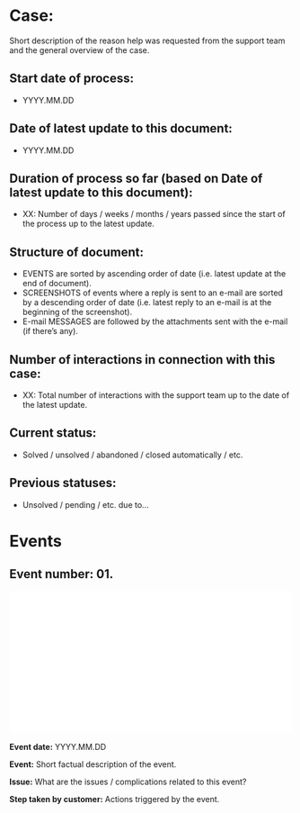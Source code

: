 # **Case:**

Short description of the reason help was requested from the support team and the general overview of the case.

## **Start date of process:** 

* YYYY.MM.DD

## **Date of latest update to this document:** 

* YYYY.MM.DD

## **Duration of process so far (based on Date of latest update to this document):**

* XX: Number of days / weeks / months / years passed since the start of the process up to the latest update.

## **Structure of document:**

* EVENTS are sorted by ascending order of date (i.e. latest update at the end of document).
* SCREENSHOTS of events where a reply is sent to an e-mail are sorted by a descending order of date (i.e. latest reply to an e-mail is at the beginning of the screenshot).
* E-mail MESSAGES are followed by the attachments sent with the e-mail (if there’s any).

## **Number of interactions in connection with this case:**

* XX: Total number of interactions with the support team up to the date of the latest update.

## **Current status:**

* Solved / unsolved / abandoned / closed automatically / etc.

## **Previous statuses:**

* Unsolved / pending / etc. due to...

# Events #

## **Event number:** 01\.

![Screenshot / video / audio / any file providing evidence of the event](./assets/ExampleScreenshot.jpg)

**Event date:** YYYY.MM.DD

**Event:** Short factual description of the event.

**Issue:** What are the issues / complications related to this event?

**Step taken by customer:** Actions triggered by the event. 
